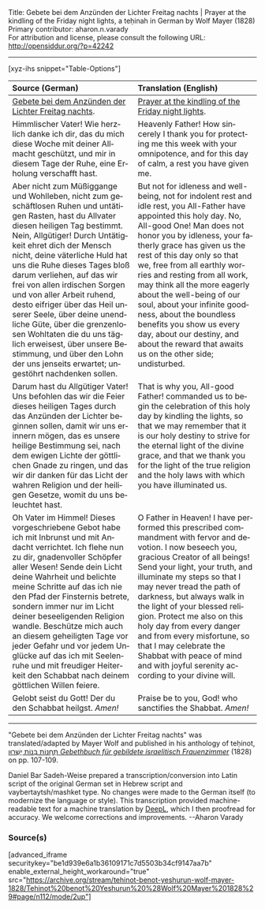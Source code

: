 <html>
<head></head>
<body>
Title: Gebete bei dem Anzünden der Lichter Freitag nachts | Prayer at the kindling of the Friday night lights, a teḥinah in German by Wolf Mayer (1828)<br />
Primary contributor: aharon.n.varady<br />
For attribution and license, please consult the following URL: <a href="http://opensiddur.org/?p=42242">http://opensiddur.org/?p=42242</a>
<p />
<hr />

[xyz-ihs snippet="Table-Options"]<table style="margin-left: auto; margin-right: auto;" class="draggable">
<thead><tr><th id="x" style="text-align: left;">Source (German)</th><th style="text-align: left;">Translation (English)</th></tr></thead>
<tbody>
<tr><td style="vertical-align:top;">
<div class="german" lang="de">
<u>Gebete bei dem Anzünden der Lichter Freitag nachts</u>.
</div></td>

<td style="vertical-align:top;">
<div class="english" lang="en">
<u>Prayer at the kindling of the Friday night lights</u>.
</div></td></tr>


<tr><td style="vertical-align:top;">
<div class="german" lang="de">Himmlischer Vater! Wie herzlich danke ich dir, das du mich diese Woche mit deiner Allmacht geschützt, und mir in diesem Tage der Ruhe, eine Erholung verschafft hast.
</div></td>

<td style="vertical-align:top;">
<div class="english" lang="en">
Heavenly Father! How sincerely I thank you for protecting me this week with your omnipotence, and for this day of calm, a rest you have given me.
</div></td></tr>


<tr><td style="vertical-align:top;">
<div class="german" lang="de">
Aber nicht zum Müßiggange und Wohlleben, nicht zum geschäftlosen Ruhen und untätigen Rasten, hast du Allvater diesen heiligen Tag bestimmt. Nein, Allgütiger! Durch Untätigkeit ehret dich der Mensch nicht, deine väterliche Huld hat uns die Ruhe dieses Tages bloß darum verliehen, auf das wir frei von allen irdischen Sorgen und von aller Arbeit ruhend, desto eifriger über das Heil unserer Seele, über deine unendliche Güte, über die grenzenlosen Wohltaten die du uns täglich erweisest, über unsere Bestimmung, und über den Lohn der uns jenseits erwartet; ungestöhrt nachdenken sollen.
</div></td>

<td style="vertical-align:top;">
<div class="english" lang="en">
But not for idleness and well-being, not for indolent rest and idle rest, you All-Father have appointed this holy day. No, All-good One! Man does not honor you by idleness, your fatherly grace has given us the rest of this day only so that we, free from all earthly worries and resting from all work, may think all the more eagerly about the well-being of our soul, about your infinite goodness, about the boundless benefits you show us every day, about our destiny, and about the reward that awaits us on the other side; undisturbed.
</div></td></tr>


<tr><td style="vertical-align:top;">
<div class="german" lang="de">
Darum hast du Allgütiger Vater! Uns befohlen das wir die Feier dieses heiligen Tages durch das Anzünden der Lichter beginnen sollen, damit wir uns erinnern mögen, das es unsere heilige Bestimmung sei, nach dem ewigen Lichte der göttlichen Gnade zu ringen, und das wir dir danken für das Licht der wahren Religion und der heiligen Gesetze, womit du uns beleuchtet hast.
</div></td>

<td style="vertical-align:top;">
<div class="english" lang="en">
That is why you, All-good Father! commanded us to begin the celebration of this holy day by kindling the lights, so that we may remember that it is our holy destiny to strive for the eternal light of the divine grace, and that we thank you for the light of the true religion and the holy laws with which you have illuminated us.
</div></td></tr>


<tr><td style="vertical-align:top;">
<div class="german" lang="de">
Oh Vater im Himmel! Dieses vorgeschriebene Gebot habe ich mit Inbrunst und mit Andacht verrichtet. Ich flehe nun zu dir, gnadenvoller Schöpfer aller Wesen! Sende dein Licht deine Wahrheit und belichte meine Schritte auf das ich nie den Pfad der Finsternis betrete, sondern immer nur im Licht deiner beseeligenden Religion wandle. Beschütze mich auch an diesem geheiligten Tage vor jeder Gefahr und vor jedem Unglücke auf das ich mit Seelenruhe und mit freudiger Heiterkeit den Schabbat nach deinem göttlichen Willen feiere.
</div></td>

<td style="vertical-align:top;">
<div class="english" lang="en">
O Father in Heaven! I have performed this prescribed commandment with fervor and devotion. I now beseech you, gracious Creator of all beings! Send your light, your truth, and illuminate my steps so that I may never tread the path of darkness, but always walk in the light of your blessed religion. Protect me also on this holy day from every danger and from every misfortune, so that I may celebrate the Shabbat with peace of mind and with joyful serenity according to your divine will.
</div></td></tr>


<tr><td style="vertical-align:top;">
<div class="german" lang="de">
Gelobt seist du Gott! Der du den Schabbat heilgst. <em>Amen!</em>
</div></td>

<td style="vertical-align:top;">
<div class="english" lang="en">
Praise be to you, God! who sanctifies the Shabbat. <em>Amen!</em>
</div></td></tr>
</tbody></table>

<hr />

"Gebete bei dem Anzünden der Lichter Freitag nachts" was translated/adapted by Mayer Wolf and published in his anthology of teḥinot, <a href="/?p=42172"><span class="hebrew">תְּחִנּוֹת בְּנוֹת יְשֻׁרוּן</span> <em>Gebethbuch für gebildete israelitisch Frauenzimmer</em></a> (1828) on pp. 107-109.

Daniel Bar Sadeh-Weise prepared a transcription/conversion into Latin script of the original German set in Hebrew script and vaybertaytsh/mashket type. No changes were made to the German itself (to modernize the language or style). This transcription provided machine-readable text for a machine translation by <a href="https://www.deepl.com/en/translator">DeepL</a>, which I then proofread for accuracy. We welcome corrections and improvements. --Aharon Varady


<h3>Source(s)</h3>

[advanced_iframe securitykey="be1d939e6a1b36109171c7d5503b34cf9147aa7b" enable_external_height_workaround="true" src="https://archive.org/stream/tehinot-benot-yeshurun-wolf-mayer-1828/Tehinot%20benot%20Yeshurun%20%28Wolf%20Mayer%201828%29#page/n112/mode/2up"]

&nbsp;
</body>
</html>